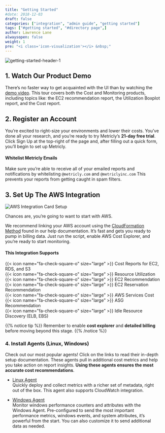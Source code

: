 ```yaml
---
title: "Getting Started"
#date: 2018-12-03
draft: false
categories: ["integration", "admin guide", "getting started"]
tags: ["#getting started", "#directory page",]
author: Lawrence Lane
alwaysopen: false
weight: 1
pre: "<i class='icon-visualization'></i> &nbsp;"
---
```


![getting-started-header-1](/images/_index/getting-started-header-1.png)

## 1. Watch Our Product Demo
There’s no faster way to get acquainted with the UI than by watching the [demo video][1]. This tour covers both the Cost and Monitoring products, including topics like: the EC2 recommendation report, the Utilization Boxplot report, and the Cost report.

## 2. Register an Account
You’re excited to right-size your environments and lower their costs. You’ve done all your research, and you’re ready to try Metricly’s **21-day free trial**. Click Sign Up at the top-right of the page and, after filling out a quick form, you’ll begin to set up Metricly.

#### Whitelist Metricly Emails
Make sure you’re able to receive all of your emailed reports and notifications by whitelisting ``@metricly.com`` and ``@metriclyinc.com``  This prevents your reports from getting caught in spam filters.

## 3. Set Up The AWS Integration
![AWS Integration Card Setup](/images/cost-tools/aws-integration-card-setup.png)

Chances are, you’re going to want to start with AWS.  

We recommend linking your AWS account using the [CloudFormation Method][2] found in our help documentation. It’s fast and gets you ready to pump in billing data. Just run the script, enable AWS Cost Explorer, and you’re ready to start monitoring.

#### This Integration Supports
{{< icon name="fa-check-square-o" size="large" >}} Cost Reports for EC2, RDS, and S3    
{{< icon name="fa-check-square-o" size="large" >}} Resource Utilization   
{{< icon name="fa-check-square-o" size="large" >}} EC2 Recommendation   
{{< icon name="fa-check-square-o" size="large" >}} EC2 Reservation Recommendation   
{{< icon name="fa-check-square-o" size="large" >}} AWS Services Cost   
{{< icon name="fa-check-square-o" size="large" >}} ASG Recommendation   
{{< icon name="fa-check-square-o" size="large" >}} Idle Resource Discovery (ELB, EBS)

{{% notice tip %}}
Remember to enable **cost explorer** and **detailed billing** before moving beyond this stage.
{{% /notice %}}

### 4. Install Agents (Linux, Windows)
Check out our most popular agents! Click on the links to read their in-depth setup documentation. These agents pull in additional cost metrics and help you take action on report insights. **Using these agents ensures the most accurate cost recommendations**.

- [Linux Agent][3]  
  Quickly deploy and collect metrics with a richer set of metadata, right out of the box. This agent also supports CloudWatch integration.

- [Windows Agent][4]  
  Monitor windows performance counters and attributes with the Windows Agent. Pre-configured to send the most important performance metrics, windows events, and system attributes, it’s powerful from the start. You can also customize it to send additional data as needed.

[1]:https://www.metricly.com/demo/
[2]:/integrations/aws-integration/aws-cloudformation-installation/
[3]:/integrations/agents/linux-agent
[4]:/integrations/agents/windows-agent
